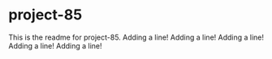 # project-85

This is the readme for project-85.
Adding a line!
Adding a line!
Adding a line!
Adding a line!
Adding a line!
